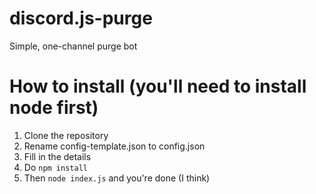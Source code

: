 # discord.js-purge
Simple, one-channel purge bot

# How to install (you'll need to install node first)
1. Clone the repository
2. Rename config-template.json to config.json
3. Fill in the details
4. Do `npm install`
5. Then `node index.js` and you're done (I think)
